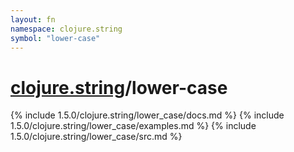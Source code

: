 ```yaml
---
layout: fn
namespace: clojure.string
symbol: "lower-case"
---
```


# [clojure.string](../)/lower-case

{% include 1.5.0/clojure.string/lower_case/docs.md %}
{% include 1.5.0/clojure.string/lower_case/examples.md %}
{% include 1.5.0/clojure.string/lower_case/src.md %}

